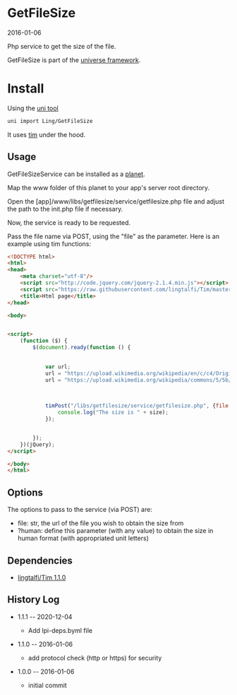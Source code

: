 GetFileSize
===========
2016-01-06


Php service to get the size of the file.
  
  

GetFileSize is part of the [universe framework](https://github.com/karayabin/universe-snapshot).


Install
=============


Using the [uni tool](https://github.com/lingtalfi/universe-naive-importer)
```bash
uni import Ling/GetFileSize
```



It uses [tim](https://github.com/lingtalfi/Tim) under the hood.




Usage
---------

GetFileSizeService can be installed as a [planet](https://github.com/lingtalfi/Observer/blob/master/article/article.planetReference.eng.md).

Map the www folder of this planet to your app's server root directory.

Open the [app]/www/libs/getfilesize/service/getfilesize.php file and adjust the path to the init.php file if necessary.

Now, the service is ready to be requested.

Pass the file name via POST, using the "file" as the parameter.
Here is an example using tim functions:


```html
<!DOCTYPE html>
<html>
<head>
    <meta charset="utf-8"/>
    <script src="http://code.jquery.com/jquery-2.1.4.min.js"></script>
    <script src="https://raw.githubusercontent.com/lingtalfi/Tim/master/js/tim-functions/tim-functions.js"></script>
    <title>Html page</title>
</head>

<body>


<script>
    (function ($) {
        $(document).ready(function () {

            
            var url;
            url = "https://upload.wikimedia.org/wikipedia/en/c/c4/Original_Image_before_ASTC_compression.jpg"; // 800 x 600, 163204 bytes 
            url = "https://upload.wikimedia.org/wikipedia/commons/5/5b/Ultraviolet_image_of_the_Cygnus_Loop_Nebula_crop.jpg"; // 6000 x 5208, 12651471 bytes 
            
            

            timPost("/libs/getfilesize/service/getfilesize.php", {file: url}, function (size) {
                console.log("The size is " + size);
            });


        });
    })(jQuery);
</script>

</body>
</html>
```
 
 



Options
-----------

The options to pass to the service (via POST) are:

- file: str, the url of the file you wish to obtain the size from
- ?human: define this parameter (with any value) to obtain the size in human format (with appropriated unit letters) 






Dependencies
------------------

- [lingtalfi/Tim 1.1.0](https://github.com/lingtalfi/Tim)

  
  
  
  
History Log
------------------

- 1.1.1 -- 2020-12-04

    - Add lpi-deps.byml file

- 1.1.0 -- 2016-01-06

    - add protocol check (http or https) for security
    
    
- 1.0.0 -- 2016-01-06

    - initial commit
    
      